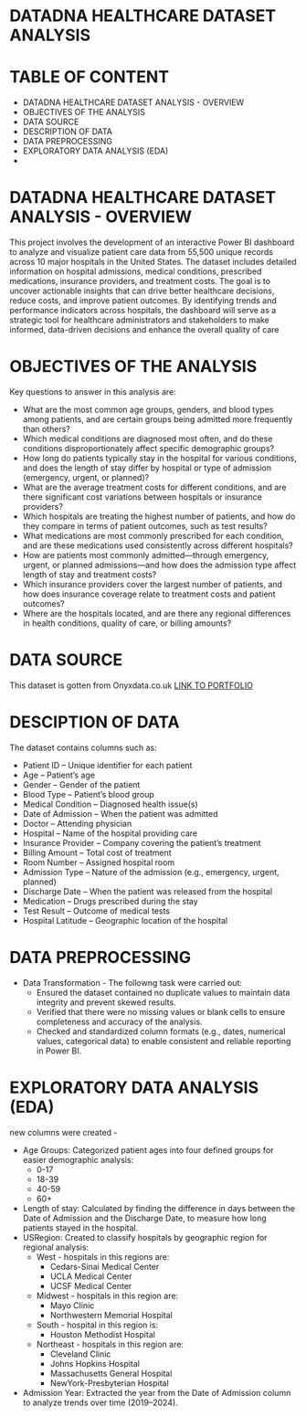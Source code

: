 # DATADNA HEALTHCARE DATASET ANALYSIS

# TABLE OF CONTENT
- DATADNA HEALTHCARE DATASET ANALYSIS - OVERVIEW
- OBJECTIVES OF THE ANALYSIS
- DATA SOURCE
- DESCRIPTION OF DATA
- DATA PREPROCESSING
- EXPLORATORY DATA ANALYSIS (EDA)
- 

# DATADNA HEALTHCARE DATASET ANALYSIS - OVERVIEW
This project involves the development of an interactive Power BI dashboard to analyze and visualize patient care data from 55,500 unique records across 10 major hospitals in the United States. The dataset includes detailed information on hospital admissions, medical conditions, prescribed medications, insurance providers, and treatment costs.
The goal is to uncover actionable insights that can drive better healthcare decisions, reduce costs, and improve patient outcomes. By identifying trends and performance indicators across hospitals, the dashboard will serve as a strategic tool for healthcare administrators and stakeholders to make informed, data-driven decisions and enhance the overall quality of care

# OBJECTIVES OF THE ANALYSIS
Key questions to answer in this analysis are:
- What are the most common age groups, genders, and blood types among patients, and are certain groups being admitted more frequently than others?
- Which medical conditions are diagnosed most often, and do these conditions disproportionately affect specific demographic groups?
- How long do patients typically stay in the hospital for various conditions, and does the length of stay differ by hospital or type of admission (emergency, urgent, or planned)?
- What are the average treatment costs for different conditions, and are there significant cost variations between hospitals or insurance providers?
- Which hospitals are treating the highest number of patients, and how do they compare in terms of patient outcomes, such as test results?
- What medications are most commonly prescribed for each condition, and are these medications used consistently across different hospitals?
- How are patients most commonly admitted—through emergency, urgent, or planned admissions—and how does the admission type affect length of stay and treatment costs?
- Which insurance providers cover the largest number of patients, and how does insurance coverage relate to treatment costs and patient outcomes?
- Where are the hospitals located, and are there any regional differences in health conditions, quality of care, or billing amounts?

# DATA SOURCE
This dataset is gotten from Onyxdata.co.uk [LINK TO PORTFOLIO](https://datadna.onyxdata.co.uk/portfolio/)

# DESCIPTION OF DATA
The dataset contains columns such as:
- Patient ID – Unique identifier for each patient
- Age – Patient’s age
- Gender – Gender of the patient
- Blood Type – Patient’s blood group
- Medical Condition – Diagnosed health issue(s)
- Date of Admission – When the patient was admitted
- Doctor – Attending physician
- Hospital – Name of the hospital providing care
- Insurance Provider – Company covering the patient’s treatment
- Billing Amount – Total cost of treatment
- Room Number – Assigned hospital room
- Admission Type – Nature of the admission (e.g., emergency, urgent, planned)
- Discharge Date – When the patient was released from the hospital
- Medication – Drugs prescribed during the stay
- Test Result – Outcome of medical tests
- Hospital Latitude – Geographic location of the hospital

# DATA PREPROCESSING
- Data Transformation - The followng task were carried out:
  * Ensured the dataset contained no duplicate values to maintain data integrity and prevent skewed results.
  * Verified that there were no missing values or blank cells to ensure completeness and accuracy of the analysis.
  * Checked and standardized column formats (e.g., dates, numerical values, categorical data) to enable consistent and reliable reporting in Power BI.

# EXPLORATORY DATA ANALYSIS (EDA)
new columns were created - 
- Age Groups: Categorized patient ages into four defined groups for easier demographic analysis:
  * 0-17
  * 18-39
  * 40-59
  * 60+
- Length of stay: Calculated by finding the difference in days between the Date of Admission and the Discharge Date, to measure how long patients stayed in the hospital.
- USRegion: Created to classify hospitals by geographic region for regional analysis:
  * West - hospitals in this regions are:
    - Cedars-Sinai Medical Center
    - UCLA Medical Center
    - UCSF Medical Center
  * Midwest - hospitals in this region are:
    - Mayo Clinic
    - Northwestern Memorial Hospital
  * South - hospital in this region is:
    - Houston Methodist Hospital
  * Northeast - hospitals in this region are:
    - Cleveland Clinic
    - Johns Hopkins Hospital
    - Massachusetts General Hospital
    - NewYork-Presbyterian Hospital
- Admission Year: Extracted the year from the Date of Admission column to analyze trends over time (2019–2024).
